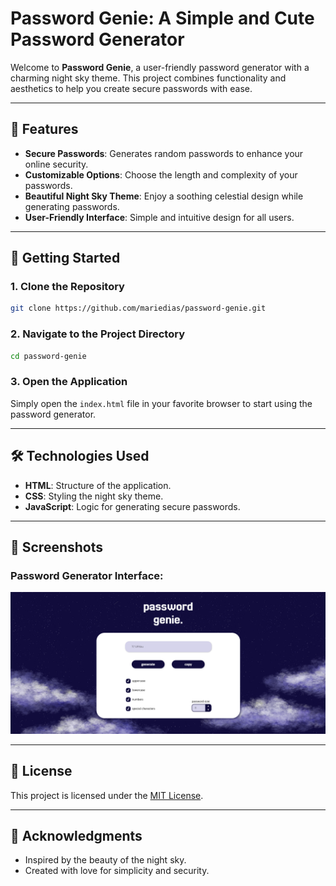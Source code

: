 # Password Genie: A Simple and Cute Password Generator

Welcome to **Password Genie**, a user-friendly password generator with a charming night sky theme. This project combines functionality and aesthetics to help you create secure passwords with ease.

---

## 🌟 Features

- **Secure Passwords**: Generates random passwords to enhance your online security.
- **Customizable Options**: Choose the length and complexity of your passwords.
- **Beautiful Night Sky Theme**: Enjoy a soothing celestial design while generating passwords.
- **User-Friendly Interface**: Simple and intuitive design for all users.

---

## 🚀 Getting Started

### 1. Clone the Repository

```bash
git clone https://github.com/mariedias/password-genie.git
```

### 2. Navigate to the Project Directory

```bash
cd password-genie
```

### 3. Open the Application

Simply open the `index.html` file in your favorite browser to start using the password generator.

---

## 🛠️ Technologies Used

- **HTML**: Structure of the application.
- **CSS**: Styling the night sky theme.
- **JavaScript**: Logic for generating secure passwords.

---

## 📸 Screenshots

### Password Generator Interface:

![password genie UI](images/password-genie-deploy.png)

---

## 📄 License

This project is licensed under the [MIT License](LICENSE).

---

## 🌌 Acknowledgments

- Inspired by the beauty of the night sky.
- Created with love for simplicity and security.



 

